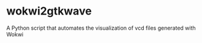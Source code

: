 # wokwi2gtkwave
A Python script that automates the visualization of vcd files generated with Wokwi 

